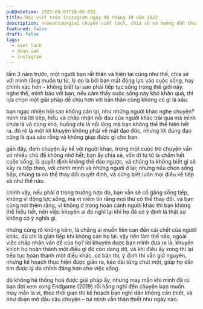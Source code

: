 ```yaml
---
pubDatetime: 2022-09-07T10:00:00Z
title: Bài viết trên Instagram ngày 06 tháng 10 năm 2022
description: nhavantuonglai chuyên viết lách, chia sẻ và hướng dẫn thuần thục khi thực hành viết lách qua những bài chia sẻ trên Instagram chính thức.
featured: false
draft: false
tags:
  - viet lach
  - doan van
  - instagram
---
```


tầm 3 năm trước, một người bạn rất thân và hiện tại cũng như thế, chia sẻ với mình rằng muốn tự tử, lý do là bởi bạn mất động lực vào cuộc sống, hay chính xác hơn – không biết tại sao phải tiếp tục sống trong thế giới này. nghe thế, mình bảo với bạn, nếu cảm thấy cuộc sống này khó khăn quá, thì lựa chọn một giải pháp dễ chịu hơn với bản thân cũng không có gì là xấu.

bạn ngạc nhiên hỏi sao không cản lại, như những người khác nghe chuyện? mình trả lời tiếp, hiểu và chấp nhận nỗi đau của người khác trải qua mà mình chưa là vô cùng khó, huống chi là nỗi lòng mà bạn không thể thể hiện hết ra. đó rõ là một lời khuyên không phải về mặt đạo đức, nhưng lời đúng đạo cũng là quá sáo rỗng và không giúp được gì cho bạn.

gần đây, đem chuyện ấy kể với người khác, trong một cuộc trò chuyện vẩn vơ nhiều chủ đề không nhớ hết; bạn ấy chia sẻ, vốn dĩ tự tử là chấm hết cuộc sống, là quyết định không thể đảo ngược, và chúng ta không biết gì sẽ xảy ra tiếp theo, với chính mình và những người ở lại; nhưng nếu chọn sống tiếp, chúng ta có thể thay đổi quyết định, và cũng biết luôn mọi điều kế tiếp sẽ như thế nào.

chính vậy, nếu phải ở trong trường hợp đó, bạn vẫn sẽ cố gắng sống tiếp, không vì động lực sống, mà vì niềm tin rằng mọi thứ có thể thay đổi. và bạn cũng nói thêm rằng, vì không ở trong hoàn cảnh người khác thì bạn không thể hiểu hết, nên việc khuyên ai đó nghĩ lại khi họ đã có ý định là thật sự không có ý nghĩa gì.

nhưng cũng rõ không kém, là chẳng ai muốn liên can đến cái chết của người khác, dù chỉ là gián tiếp khi không cản họ lại. vậy nên làm thế nào, ngoài việc chấp nhận vấn đề của họ? lời khuyên được bạn mình đưa ra là, khuyến khích họ hoàn thành một điều gì đó còn dang dở, và khi điều ấy xong thì lại tiếp tục hoàn thành một điều khác. cơ bản thì, ý định thì vẫn giữ nguyên, nhưng kế hoạch thực hiện được giãn ra, kéo dài từng chút một, giúp họ dần tìm được lý do chính đáng hơn cho việc sống.

dù không hệ thống hoá được giải pháp ấy, nhưng may mắn khi mình đã rủ bạn đợi xem xong Endgame (2019) rồi hẵng nghĩ đến chuyện bạn muốn. may mắn là vì, theo thời gian thì kế hoạch bạn nghĩ dần không cần thiết, và như đoạn mở đầu câu chuyện – tụi mình vẫn thân thiết như ngày nào.
